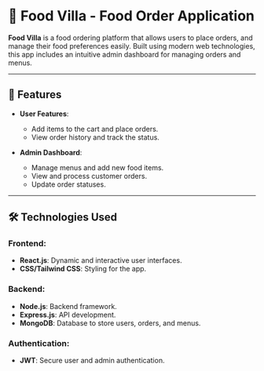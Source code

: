 # 🍔 Food Villa - Food Order Application

**Food Villa** is a food ordering platform that allows users to place orders, and manage their food preferences easily. Built using modern web technologies, this app includes an intuitive admin dashboard for managing orders and menus.

---

## 🌟 Features

- **User Features**:
  - Add items to the cart and place orders.
  - View order history and track the status.
  
- **Admin Dashboard**:
  - Manage menus and add new food items.
  - View and process customer orders.
  - Update order statuses.

---

## 🛠️ Technologies Used

### Frontend:
- **React.js**: Dynamic and interactive user interfaces.
- **CSS/Tailwind CSS**: Styling for the app.

### Backend:
- **Node.js**: Backend framework.
- **Express.js**: API development.
- **MongoDB**: Database to store users, orders, and menus.

### Authentication:
- **JWT**: Secure user and admin authentication.
